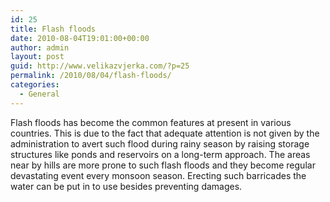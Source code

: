 ```yaml
---
id: 25
title: Flash floods
date: 2010-08-04T19:01:00+00:00
author: admin
layout: post
guid: http://www.velikazvjerka.com/?p=25
permalink: /2010/08/04/flash-floods/
categories:
  - General
---
```

Flash floods has become the common features at present in various countries. This is due to the fact that adequate attention is not given by the administration to avert such flood during rainy season by raising storage structures like ponds and reservoirs on a long-term approach. The areas near by hills are more prone to such flash floods and they become regular devastating event every monsoon season. Erecting such barricades the water can be put in to use besides preventing damages.
